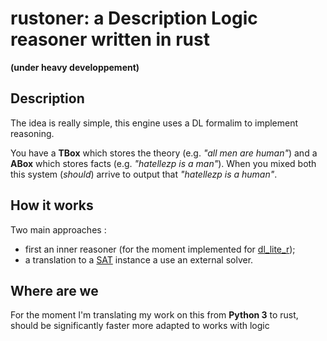 # rustoner: a Description Logic reasoner written in rust
**(under heavy developpement)**


## Description 

The idea is really simple, this engine uses a DL formalim to
implement reasoning.

You have a **TBox** which stores the theory 
(e.g. _"all men are human"_) and a **ABox** which stores
facts (e.g. _"hatellezp is a man"_).
When you mixed both this system (_should_) arrive to
output that _"hatellezp is a human"_.

## How it works

Two main approaches :
   * first an inner reasoner (for the moment implemented for 
[dl_lite_r](https://link.springer.com/article/10.1007/s10817-007-9078-x));
   * a translation to a [SAT](https://en.wikipedia.org/wiki/Boolean_satisfiability_problem) 
   instance a use an external solver.


## Where are we

For the moment I'm translating my work on this from **Python 3**
to rust, should be significantly faster more adapted to works
with logic
